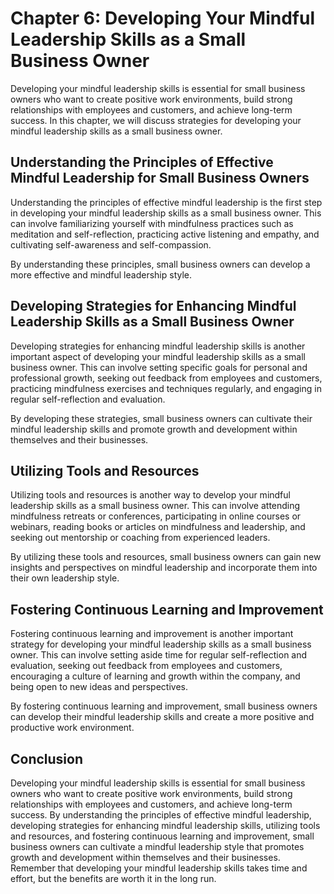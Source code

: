 Chapter 6: Developing Your Mindful Leadership Skills as a Small Business Owner
==============================================================================

Developing your mindful leadership skills is essential for small business owners who want to create positive work environments, build strong relationships with employees and customers, and achieve long-term success. In this chapter, we will discuss strategies for developing your mindful leadership skills as a small business owner.

Understanding the Principles of Effective Mindful Leadership for Small Business Owners
--------------------------------------------------------------------------------------

Understanding the principles of effective mindful leadership is the first step in developing your mindful leadership skills as a small business owner. This can involve familiarizing yourself with mindfulness practices such as meditation and self-reflection, practicing active listening and empathy, and cultivating self-awareness and self-compassion.

By understanding these principles, small business owners can develop a more effective and mindful leadership style.

Developing Strategies for Enhancing Mindful Leadership Skills as a Small Business Owner
---------------------------------------------------------------------------------------

Developing strategies for enhancing mindful leadership skills is another important aspect of developing your mindful leadership skills as a small business owner. This can involve setting specific goals for personal and professional growth, seeking out feedback from employees and customers, practicing mindfulness exercises and techniques regularly, and engaging in regular self-reflection and evaluation.

By developing these strategies, small business owners can cultivate their mindful leadership skills and promote growth and development within themselves and their businesses.

Utilizing Tools and Resources
-----------------------------

Utilizing tools and resources is another way to develop your mindful leadership skills as a small business owner. This can involve attending mindfulness retreats or conferences, participating in online courses or webinars, reading books or articles on mindfulness and leadership, and seeking out mentorship or coaching from experienced leaders.

By utilizing these tools and resources, small business owners can gain new insights and perspectives on mindful leadership and incorporate them into their own leadership style.

Fostering Continuous Learning and Improvement
---------------------------------------------

Fostering continuous learning and improvement is another important strategy for developing your mindful leadership skills as a small business owner. This can involve setting aside time for regular self-reflection and evaluation, seeking out feedback from employees and customers, encouraging a culture of learning and growth within the company, and being open to new ideas and perspectives.

By fostering continuous learning and improvement, small business owners can develop their mindful leadership skills and create a more positive and productive work environment.

Conclusion
----------

Developing your mindful leadership skills is essential for small business owners who want to create positive work environments, build strong relationships with employees and customers, and achieve long-term success. By understanding the principles of effective mindful leadership, developing strategies for enhancing mindful leadership skills, utilizing tools and resources, and fostering continuous learning and improvement, small business owners can cultivate a mindful leadership style that promotes growth and development within themselves and their businesses. Remember that developing your mindful leadership skills takes time and effort, but the benefits are worth it in the long run.


